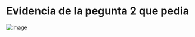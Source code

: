 
# Evidencia de la pegunta 2 que pedia

![image](https://github.com/user-attachments/assets/f72a38fb-9c0d-415f-9ddb-10efd35324ab)
